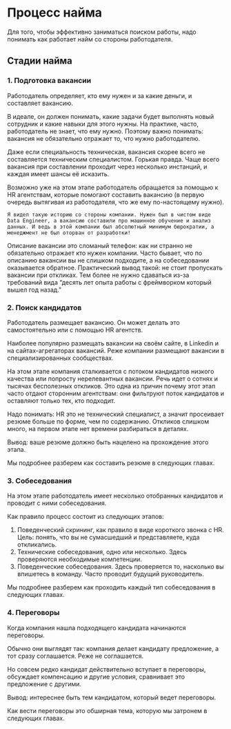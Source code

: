 # Процесс найма

Для того, чтобы эффективно заниматься поиском работы, надо понимать как работает найм со стороны работодателя.

## Стадии найма

### 1. Подготовка вакансии

Работодатель определяет, кто ему нужен и за какие деньги, и составляет вакансию.

В идеале, он должен понимать, какие задачи будет выполнять новый сотрудник и какие навыки для этого нужны. На практике, часто, работодатель не знает, что ему нужно. Поэтому важно понимать: вакансия не обязательно отражает то, что нужно работодателю.

Даже если специальность техническая, вакансия скорее всего не составляется техническим специалистом. Горькая правда. Чаще всего вакансия при составлении проходит через несколько инстанций, и каждая имеет шансы её исказить. 

Возможно уже на этом этапе работодатель обращается за помощью к HR агентствам, которые помогают составить вакансию (в первую очередь вытягивая из работодателя, что же ему по-настоящему нужно).

```{note}
Я видел такую историю со стороны компании. Нужен был в чистом виде Data Engineer, а вакансию составили про машинное обучение и анализ данных. И ведь в этой компании был абсолютный минимум бюрократии, а менеджмент не был оторван от разработки! 
```

Описание вакансии это сломаный телефон: как ни странно не обязательно отражает кто нужен компании. Часто бывает, что по описанию вакансии вы не слишком подходите, а на собеседовании оказывается обратное. Практический вывод такой: не стоит пропускать вакансии при откликах. Тем более не нужно сдаваться из-за требований вида “десять лет опыта работы с фреймворком который вышел год назад."

### 2. Поиск кандидатов

Работодатель размещает вакансию. Он может делать это самостоятельно или с помощью HR агентств.

Наиболее популярно размещать вакансии на своём сайте, в Linkedin и на сайтах-агрегаторах вакансий. Реже компании размещают вакансии в специализированных сообществах.

На этом этапе компания сталкивается с потоком кандидатов низкого качества или попросту нерелевантных вакансии. Речь идет о сотнях и тысячах бесполезных откликов. Это одна из причин почему этот этап часто отдают сторонним агентствам: они фильтруют поток кандидатов и оставляют только тех, кто подходит. 

Надо понимать: HR это не технический специалист, а значит просеивает резюме больше по форме, чем по содержанию. Откликов слишком много, на первом этапе нет времени разбираться в деталях.

Вывод: ваше резюме должно быть нацелено на прохождение этого этапа.

Мы подробнее разберем как составить резюме в следующих главах.

### 3. Собеседования

На этом этапе работодатель имеет несколько отобранных кандидатов и проводит с ними собеседования.

Как правило процесс состоит из следующих этапов:
1. Поведенческий скрининг, как правило в виде короткого звонка с HR. Цель: понять, что вы не сумасшедший и представляете, куда откликались.
2. Технические собеседования, одно или несколько. Здесь проверяются необходимые компетенции. 
3. Поведенческие собеседования. Здесь проверяется то, насколько вы впишетесь в команду. Часто проводит будущий руководитель.

Мы подробнее разберем как проходить каждый тип собеседования в следующих главах.

### 4. Переговоры

Когда компания нашла подходящего кандидата начинаются переговоры.

Обычно они выглядят так: компания делает кандидату предложение, а тот сразу соглашается. Реже не соглашается. 

Но совсем редко кандидат действительно вступает в переговоры, обсуждает компенсацию и другие условия, сравнивает это предложение с другими. 

Вывод: интереснее быть тем кандидатом, который ведет переговоры.

Как вести переговоры это обширная тема, которую мы затронем в следующих главах.

